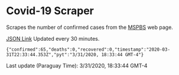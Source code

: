 # Covid-19 Scraper

Scrapes the number of confirmed cases from the [MSPBS](https://www.mspbs.gov.py/covid-19.php) web page.

[JSON Link](https://jmayalag.github.io/covid19-scrape/cases.json)
Updated every 30 minutes.
```
{"confirmed":65,"deaths":0,"recovered":0,"timestamp":"2020-03-31T22:33:44.353Z","pyt":"3/31/2020, 18:33:44 GMT-4"}
```
Last update (Paraguay Time): 3/31/2020, 18:33:44 GMT-4